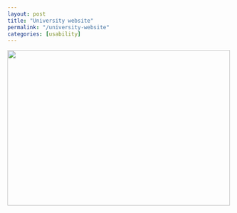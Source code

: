 ```yaml
---
layout: post
title: "University website"
permalink: "/university-website"
categories: [usability]
---
```


<a href="http://xkcd.com/773/"><img src="http://imgs.xkcd.com/comics/university_website.png" alt="" width="500" height="349" /></a>
